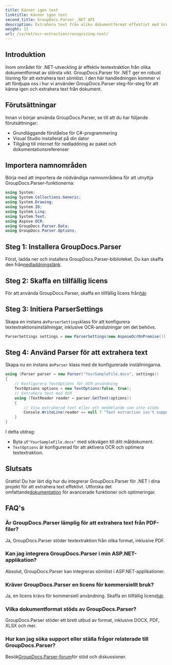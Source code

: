 ```yaml
---
title: Känner igen text
linktitle: Känner igen text
second_title: GroupDocs.Parser .NET API
description: Extrahera text från olika dokumentformat effektivt med GroupDocs.Parser för .NET. Enkel integration och kraftfulla OCR-funktioner.
weight: 12
url: /sv/net/ocr-extraction/recognizing-text/
---
```

## Introduktion
Inom området för .NET-utveckling är effektiv textextraktion från olika dokumentformat av största vikt. GroupDocs.Parser för .NET ger en robust lösning för att extrahera text sömlöst. I den här handledningen kommer vi att fördjupa oss i hur vi använder GroupDocs.Parser steg-för-steg för att känna igen och extrahera text från dokument.
## Förutsättningar
Innan vi börjar använda GroupDocs.Parser, se till att du har följande förutsättningar:
- Grundläggande förståelse för C#-programmering
- Visual Studio installerat på din dator
- Tillgång till internet för nedladdning av paket och dokumentationsreferenser

## Importera namnområden
Börja med att importera de nödvändiga namnområdena för att utnyttja GroupDocs.Parser-funktionerna:
```csharp
using System;
using System.Collections.Generic;
using System.Drawing;
using System.IO;
using System.Linq;
using System.Text;
using Aspose.OCR;
using GroupDocs.Parser.Data;
using GroupDocs.Parser.Options;
```
## Steg 1: Installera GroupDocs.Parser
 Först, ladda ner och installera GroupDocs.Parser-biblioteket. Du kan skaffa den från[nedladdningslänk](https://releases.groupdocs.com/parser/net/).
## Steg 2: Skaffa en tillfällig licens
 För att använda GroupDocs.Parser, skaffa en tillfällig licens från[här](https://purchase.groupdocs.com/temporary-license/).
## Steg 3: Initiera ParserSettings
 Skapa en instans av`ParserSettings`klass för att konfigurera textextraktionsinställningar, inklusive OCR-anslutningar om det behövs.
```csharp
ParserSettings settings = new ParserSettings(new AsposeOcrOnPremise());
```
## Steg 4: Använd Parser för att extrahera text
 Skapa nu en instans av`Parser` klass med de konfigurerade inställningarna.
```csharp
using (Parser parser = new Parser("YourSampleFile.docx", settings))
{
    // Konfigurera TextOptions för OCR-användning
    TextOptions options = new TextOptions(false, true);
    // Extrahera text med OCR
    using (TextReader reader = parser.GetText(options))
    {
        // Visa extraherad text eller ett meddelande som inte stöds
        Console.WriteLine(reader == null ? "Text extraction isn't supported" : reader.ReadToEnd());
    }
}
```
I detta utdrag:
-  Byta ut`"YourSampleFile.docx"` med sökvägen till ditt måldokument.
- `TextOptions` är konfigurerad för att aktivera OCR och optimera textextraktion.

## Slutsats
 Grattis! Du har lärt dig hur du integrerar GroupDocs.Parser för .NET i dina projekt för att extrahera text effektivt. Utforska det omfattande[dokumentation](https://tutorials.groupdocs.com/parser/net/) för avancerade funktioner och optimeringar.

## FAQ's
### Är GroupDocs.Parser lämplig för att extrahera text från PDF-filer?
Ja, GroupDocs.Parser stöder textextraktion från olika format, inklusive PDF.
### Kan jag integrera GroupDocs.Parser i min ASP.NET-applikation?
Absolut, GroupDocs.Parser kan integreras sömlöst i ASP.NET-applikationer.
### Kräver GroupDocs.Parser en licens för kommersiellt bruk?
Ja, en licens krävs för kommersiell användning. Skaffa en tillfällig licens[här](https://purchase.groupdocs.com/temporary-license/).
### Vilka dokumentformat stöds av GroupDocs.Parser?
GroupDocs.Parser stöder ett brett utbud av format, inklusive DOCX, PDF, XLSX och mer.
### Hur kan jag söka support eller ställa frågor relaterade till GroupDocs.Parser?
 Besök[GroupDocs.Parser-forum](https://forum.groupdocs.com/c/parser/17)för stöd och diskussioner.